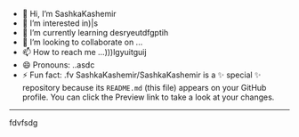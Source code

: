 - 👋 Hi, I’m SashkaKashemir
- 👀 I’m interested in)|s
- 🌱 I’m currently learning desryeutdfgptih
- 💞️ I’m looking to collaborate on ...
- 📫 How to reach me ...)))lgyuitguij
- 😄 Pronouns: ..asdc
- ⚡ Fun fact: .fv
SashkaKashemir/SashkaKashemir is a ✨ special ✨ repository because its `README.md` (this file) appears on your GitHub profile.
You can click the Preview link to take a look at your changes.
---
fdvfsdg
